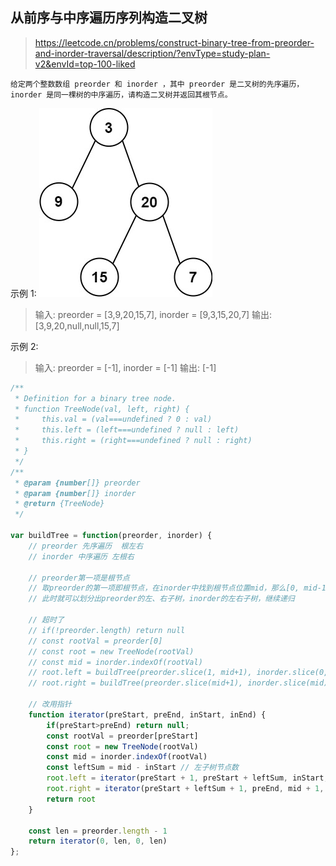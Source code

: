 ## 从前序与中序遍历序列构造二叉树
> https://leetcode.cn/problems/construct-binary-tree-from-preorder-and-inorder-traversal/description/?envType=study-plan-v2&envId=top-100-liked

```
给定两个整数数组 preorder 和 inorder ，其中 preorder 是二叉树的先序遍历， inorder 是同一棵树的中序遍历，请构造二叉树并返回其根节点。
```

示例 1:
![alt text](image-4.png)
> 输入: preorder = [3,9,20,15,7], inorder = [9,3,15,20,7]
输出: [3,9,20,null,null,15,7]

示例 2:
> 输入: preorder = [-1], inorder = [-1]
输出: [-1]



```javascript
/** 
 * Definition for a binary tree node.
 * function TreeNode(val, left, right) {
 *     this.val = (val===undefined ? 0 : val)
 *     this.left = (left===undefined ? null : left)
 *     this.right = (right===undefined ? null : right)
 * }
 */
/**
 * @param {number[]} preorder
 * @param {number[]} inorder
 * @return {TreeNode}
 */
 
var buildTree = function(preorder, inorder) {
    // preorder 先序遍历  根左右
    // inorder 中序遍历 左根右

    // preorder第一项是根节点
    // 取preorder的第一项即根节点，在inorder中找到根节点位置mid，那么[0, mid-1]这个区间就是inorder的[左子树]部分,[1, mid]是preorder的[左子树]部分
    // 此时就可以划分出preorder的左、右子树，inorder的左右子树，继续递归

    // 超时了
    // if(!preorder.length) return null
    // const rootVal = preorder[0]
    // const root = new TreeNode(rootVal)
    // const mid = inorder.indexOf(rootVal)
    // root.left = buildTree(preorder.slice(1, mid+1), inorder.slice(0, mid))
    // root.right = buildTree(preorder.slice(mid+1), inorder.slice(mid))

    // 改用指针
    function iterator(preStart, preEnd, inStart, inEnd) {
        if(preStart>preEnd) return null;
        const rootVal = preorder[preStart]
        const root = new TreeNode(rootVal)
        const mid = inorder.indexOf(rootVal)
        const leftSum = mid - inStart // 左子树节点数
        root.left = iterator(preStart + 1, preStart + leftSum, inStart, mid -1)
        root.right = iterator(preStart + leftSum + 1, preEnd, mid + 1, inEnd)
        return root
    }
    
    const len = preorder.length - 1
    return iterator(0, len, 0, len)
};
```